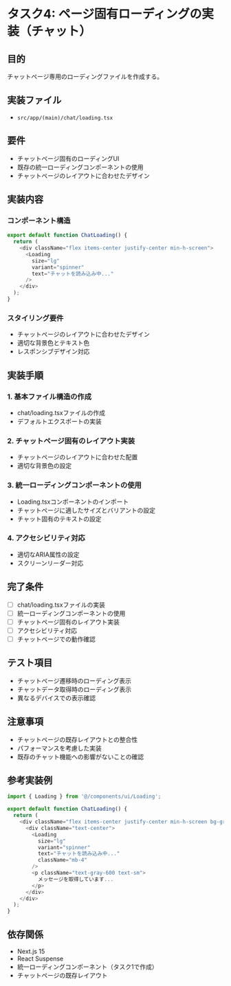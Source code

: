 # タスク4: ページ固有ローディングの実装（チャット）

## 目的
チャットページ専用のローディングファイルを作成する。

## 実装ファイル
- `src/app/(main)/chat/loading.tsx`

## 要件
- チャットページ固有のローディングUI
- 既存の統一ローディングコンポーネントの使用
- チャットページのレイアウトに合わせたデザイン

## 実装内容

### コンポーネント構造
```typescript
export default function ChatLoading() {
  return (
    <div className="flex items-center justify-center min-h-screen">
      <Loading 
        size="lg" 
        variant="spinner" 
        text="チャットを読み込み中..." 
      />
    </div>
  );
}
```

### スタイリング要件
- チャットページのレイアウトに合わせたデザイン
- 適切な背景色とテキスト色
- レスポンシブデザイン対応

## 実装手順

### 1. 基本ファイル構造の作成
- chat/loading.tsxファイルの作成
- デフォルトエクスポートの実装

### 2. チャットページ固有のレイアウト実装
- チャットページのレイアウトに合わせた配置
- 適切な背景色の設定

### 3. 統一ローディングコンポーネントの使用
- Loading.tsxコンポーネントのインポート
- チャットページに適したサイズとバリアントの設定
- チャット固有のテキストの設定

### 4. アクセシビリティ対応
- 適切なARIA属性の設定
- スクリーンリーダー対応

## 完了条件
- [ ] chat/loading.tsxファイルの実装
- [ ] 統一ローディングコンポーネントの使用
- [ ] チャットページ固有のレイアウト実装
- [ ] アクセシビリティ対応
- [ ] チャットページでの動作確認

## テスト項目
- チャットページ遷移時のローディング表示
- チャットデータ取得時のローディング表示
- 異なるデバイスでの表示確認

## 注意事項
- チャットページの既存レイアウトとの整合性
- パフォーマンスを考慮した実装
- 既存のチャット機能への影響がないことの確認

## 参考実装例
```typescript
import { Loading } from '@/components/ui/Loading';

export default function ChatLoading() {
  return (
    <div className="flex items-center justify-center min-h-screen bg-gray-50">
      <div className="text-center">
        <Loading 
          size="lg" 
          variant="spinner" 
          text="チャットを読み込み中..." 
          className="mb-4"
        />
        <p className="text-gray-600 text-sm">
          メッセージを取得しています...
        </p>
      </div>
    </div>
  );
}
```

## 依存関係
- Next.js 15
- React Suspense
- 統一ローディングコンポーネント（タスク1で作成）
- チャットページの既存レイアウト 